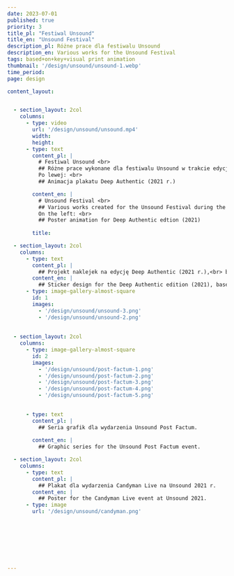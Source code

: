 ```yaml
---
date: 2023-07-01
published: true
priority: 3
title_pl: "Festiwal Unsound"
title_en: "Unsound Festival"
description_pl: Różne prace dla festiwalu Unsound
description_en: Various works for the Unsound Festival
tags: based+on+key+visual print animation
thumbnail: '/design/unsound/unsound-1.webp'
time_period: 
page: design

content_layout:


  - section_layout: 2col
    columns:
      - type: video
        url: '/design/unsound/unsound.mp4'
        width:
        height:
      - type: text
        content_pl: |
          # Festiwal Unsound <br> 
          ## Różne prace wykonane dla festiwalu Unsound w trakcie edycji Solidarity 2019 i Deep Authentic 2021 <br> <br>
          Po lewej: <br>
          ## Animacja plakatu Deep Authentic (2021 r.)

        content_en: |
          # Unsound Festival <br> 
          ## Various works created for the Unsound Festival during the Solidarity 2019 and Deep Authentic 2021 editions <br> <br>
          On the left: <br>
          ## Poster animation for Deep Authentic edtion (2021)  
            
        title: 

  - section_layout: 2col
    columns:
      - type: text
        content_pl: |
          ## Projekt naklejek na edycję Deep Authentic (2021 r.),<br> bazujące na key visual zaprojektowanego przez Sama Rolfesa.   
        content_en: |
          ## Sticker design for the Deep Authentic edition (2021), based on the key visual designed by Sam Rolfes.   
      - type: image-gallery-almost-square
        id: 1
        images:
          - '/design/unsound/unsound-3.png'
          - '/design/unsound/unsound-2.png'
         
        
  - section_layout: 2col
    columns: 
      - type: image-gallery-almost-square
        id: 2
        images:
          - '/design/unsound/post-factum-1.png'
          - '/design/unsound/post-factum-2.png'
          - '/design/unsound/post-factum-3.png'
          - '/design/unsound/post-factum-4.png'
          - '/design/unsound/post-factum-5.png'

          
      - type: text
        content_pl: |
          ## Seria grafik dla wydarzenia Unsound Post Factum.   
          
        content_en: |
          ## Graphic series for the Unsound Post Factum event.  

  - section_layout: 2col
    columns:
      - type: text
        content_pl: |
          ## Plakat dla wydarzenia Candyman Live na Unsound 2021 r.  
        content_en: |
          ## Poster for the Candyman Live event at Unsound 2021.  
      - type: image
        url: '/design/unsound/candyman.png'
    




 

        
---
```


